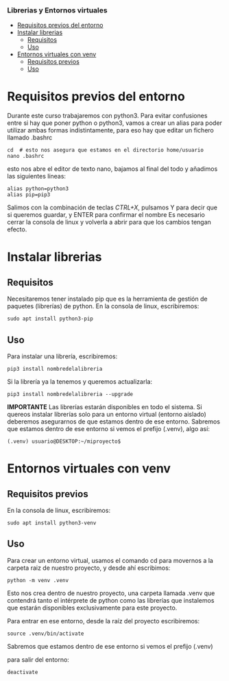 
<h3>Librerias y Entornos virtuales</h3>

- [Requisitos previos del entorno](#requisitos-previos-del-entorno)
- [Instalar librerias](#instalar-librerias)
  - [Requisitos](#requisitos)
  - [Uso](#uso)
- [Entornos virtuales con venv](#entornos-virtuales-con-venv)
  - [Requisitos previos](#requisitos-previos)
  - [Uso](#uso-1)


# Requisitos previos del entorno

Durante este curso trabajaremos con python3. Para evitar confusiones entre si hay que poner python o python3, vamos a crear un alias para poder utilizar ambas formas indistintamente, para eso hay que editar un fichero llamado .bashrc

```  
cd  # esto nos asegura que estamos en el directorio home/usuario
nano .bashrc
```

esto nos abre el editor de texto nano, bajamos al final del todo y añadimos las siguientes líneas:

``` 
alias python=python3
alias pip=pip3
```

Salimos con la combinación de teclas *CTRL+X*, pulsamos Y para decir que si queremos guardar, y ENTER para confirmar el nombre
Es necesario cerrar la consola de linux y volverla a abrir para que los cambios tengan efecto.


# Instalar librerias

## Requisitos

Necesitaremos tener instalado pip que es la herramienta de gestión de paquetes (librerías) de python. 
En la consola de linux, escribiremos:

`sudo apt install python3-pip`

## Uso

Para instalar una librería, escribiremos:

`pip3 install nombredelalibreria`

Si la librería ya la tenemos y queremos actualizarla:

`pip3 install nombredelalibreria --upgrade`

**IMPORTANTE** Las librerías estarán disponibles en todo el sistema. Si quereos instalar librerías solo para un entorno virtual (entorno aislado) deberemos asegurarnos de que estamos dentro de ese entorno. Sabremos que estamos dentro de ese entorno si vemos el prefijo (.venv), algo así:

`(.venv) usuario@DESKTOP:~/miproyecto$`


# Entornos virtuales con venv

## Requisitos previos

En la consola de linux, escribiremos:

`sudo apt install python3-venv`

## Uso

Para crear un entorno virtual, usamos el comando cd para movernos a la carpeta raiz de nuestro proyecto, y desde ahí escribimos:

`python -m venv .venv`

Esto nos crea dentro de nuestro proyecto, una carpeta llamada .venv que contendrá tanto el intérprete de python como las librerías que instalemos que estarán disponibles exclusivamente para este proyecto.

Para entrar en ese entorno, desde la raíz del proyecto escribiremos:

`source .venv/bin/activate`

Sabremos que estamos dentro de ese entorno si vemos el prefijo (.venv)

para salir del entorno:

`deactivate`
